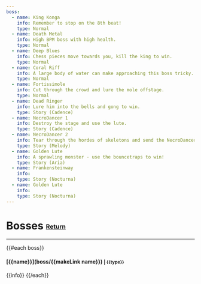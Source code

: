 ```yaml
---
boss:
  - name: King Konga
    info: Remember to stop on the 8th beat!
    type: Normal
  - name: Death Metal
    info: High BPM boss with high health.
    type: Normal
  - name: Deep Blues
    info: Chess pieces move towards you, kill the king to win.
    type: Normal
  - name: Coral Riff
    info: A large body of water can make approaching this boss tricky.
    type: Normal
  - name: Fortissimole
    info: Cut through the crowd and lure the mole offstage.
    type: Normal
  - name: Dead Ringer
    info: Lure him into the bells and gong to win.
    type: Story (Cadence)
  - name: NecroDancer 1
    info: Destroy the stage and use the lute.
    type: Story (Cadence)
  - name: NecroDancer 2
    info: Tear through the hordes of skeletons and send the NecroDancer to a fiery death.
    type: Story (Melody)
  - name: Golden Lute
    info: A sprawling monster - use the bouncetraps to win!
    type: Story (Aria)
  - name: Frankensteinway
    info: 
    type: Story (Nocturna)
  - name: Golden Lute
    info: 
    type: Story (Nocturna)
---  
```

# Bosses <small><sub><sup>[Return](.)</sup></sub></small>
---
{{#each boss}}
#### [{{name}}](boss/{{makeLink name}}) <small>| {{type}} </small>  
{{info}}
{{/each}}
